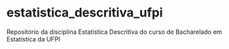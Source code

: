 # estatistica_descritiva_ufpi
 Repositório da disciplina Estatística Descritiva do curso de Bacharelado em Estatística da UFPI
